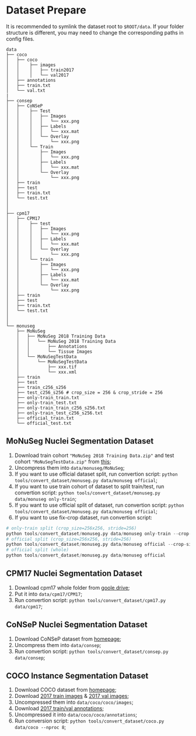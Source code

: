 # Dataset Prepare

It is recommended to symlink the dataset root to `$ROOT/data`. If your folder structure is different, you may need to change the corresponding paths in config files.

```None
data
├── coco
│   ├── coco
│   │    ├── images
│   │    │   ├── train2017
│   │    │   └── val2017
│   ├── annotations
│   ├── train.txt
│   └── val.txt
|
├── consep
│   ├── CoNSeP
│   │    ├── Test
│   │    │   ├── Images
│   │    │   │   └── xxx.png
│   │    │   ├── Labels
│   │    │   │   └── xxx.mat
│   │    │   └── Overlay
│   │    │       └── xxx.png
│   │    └── Train
│   │        ├── Images
│   │        │   └── xxx.png
│   │        ├── Labels
│   │        │   └── xxx.mat
│   │        └── Overlay
│   │            └── xxx.png
│   ├── train
│   ├── test
│   ├── train.txt
│   └── test.txt
│
│
├── cpm17
│   ├── CPM17
│   │    ├── test
│   │    │   ├── Images
│   │    │   │   └── xxx.png
│   │    │   ├── Labels
│   │    │   │   └── xxx.mat
│   │    │   └── Overlay
│   │    │       └── xxx.png
│   │    └── train
│   │        ├── Images
│   │        │   └── xxx.png
│   │        ├── Labels
│   │        │   └── xxx.mat
│   │        └── Overlay
│   │            └── xxx.png
│   ├── train
│   ├── test
│   ├── train.txt
│   └── test.txt
│
│
└── monuseg
    ├── MoNuSeg
    │   ├── MoNuSeg 2018 Training Data
    │   │   └── MoNuSeg 2018 Training Data
    │   │       ├── Annotations
    │   │       └── Tissue Images
    │   └── MoNuSegTestData
    │       └── MoNuSegTestData
    │           ├── xxx.tif
    │           └── xxx.xml
    ├── train
    ├── test
    ├── train_c256_s256
    ├── test_c256_s256 # crop_size = 256 & crop_stride = 256
    ├── only-train_train.txt
    ├── only-train_test.txt
    ├── only-train_train_c256_s256.txt
    ├── only-train_test_c256_s256.txt
    ├── official_train.txt
    └── official_test.txt

```

## MoNuSeg Nuclei Segmentation Dataset

1. Download train cohort `"MoNuSeg 2018 Training Data.zip"` and test cohort `"MoNuSegTestData.zip"` from [this](https://monuseg.grand-challenge.org/Data/);
2. Uncompress them into `data/monuseg/MoNuSeg`;
3. If you want to use official dataset split, run convertion script: `python tools/convert_dataset/monuseg.py data/monuseg official`;
4. If you want to use train cohort of dataset to split train/test, run convertion script: `python tools/convert_dataset/monuseg.py data/monuseg only-train`;
5. If you want to use official split of dataset, run convertion script: `python tools/convert_dataset/monuseg.py data/monuseg official`;
6. If you want to use fix-crop dataset, run convertion script:

```python
# only-train split (crop_size=256x256, stride=256)
python tools/convert_dataset/monuseg.py data/monuseg only-train --crop-size 256 --crop-stride 256
# official split (crop_size=256x256, stride=256)
python tools/convert_dataset/monuseg.py data/monuseg official --crop-size 256 --crop-stride 256
# official split (whole)
python tools/convert_dataset/monuseg.py data/monuseg official
```

## CPM17 Nuclei Segmentation Dataset

1. Download cpm17 whole folder from [goole drive](https://drive.google.com/drive/folders/1l55cv3DuY-f7-JotDN7N5nbNnjbLWchK);
2. Put it into `data/cpm17/CPM17`;
3. Run convertion script: `python tools/convert_dataset/cpm17.py data/cpm17`;

## CoNSeP Nuclei Segmentation Dataset

1. Download CoNSeP dataset from [homepage](https://warwick.ac.uk/fac/cross_fac/tia/data/hovernet/);
2. Uncompress them into `data/consep`;
3. Run convertion script: `python tools/convert_dataset/consep.py data/consep`;

## COCO Instance Segmentation Dataset

1. Download COCO dataset from [homepage](https://cocodataset.org/#download);
2. Download [2017 train images](http://images.cocodataset.org/zips/train2017.zip) & [2017 val images](http://images.cocodataset.org/zips/val2017.zip);
3. Uncompressed them into `data/coco/coco/images`;
4. Download [2017 train/val annotations](http://images.cocodataset.org/annotations/annotations_trainval2017.zip);
5. Uncompressed it into `data/coco/coco/annotations`;
6. Run conversion script: `python tools/convert_dataset/coco.py data/coco --nproc 8`;
